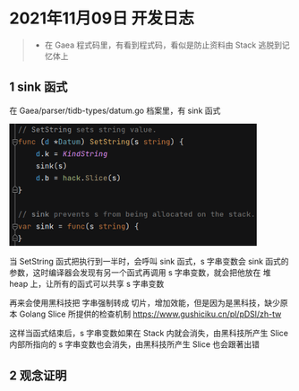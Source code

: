  # 2021年11月09日 开发日志

> - 在 Gaea 程式码里，有看到程式码，看似是防止资料由 Stack 逃脱到记忆体上

## 1 sink 函式

在 Gaea/parser/tidb-types/datum.go 档案里，有 sink 函式

<img src="../assets/panhongrainbow/image-20211109115436714.png" alt="image-20211109115436714" style="zoom:80%;" /> 

当 SetString 函式把执行到一半时，会呼叫 sink 函式，s 字串变数会 sink 函式的参数，这时编译器会发现有另一个函式再调用 s 字串变数，就会把他放在 堆 heap 上，让所有的函式可以共享 s 字串变数

再来会使用黑科技把 字串强制转成 切片，增加效能，但是因为是黑科技，缺少原本 Golang Slice 所提供的检查机制
https://www.gushiciku.cn/pl/pDSl/zh-tw

这样当函式结束后，s 字串变数如果在 Stack 内就会消失，由黑科技所产生 Slice 内部所指向的 s 字串变数也会消失，由黑科技所产生 Slice 也会跟著出错

## 2 观念证明

